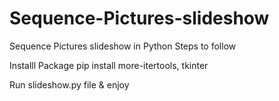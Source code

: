 # Sequence-Pictures-slideshow
Sequence Pictures slideshow in Python
Steps to follow

Installl Package
pip install more-itertools, tkinter

Run slideshow.py file & enjoy
